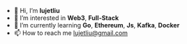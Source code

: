 - 👋 Hi, I’m **lujetliu**
- 👀 I’m interested in **Web3**, **Full-Stack**
- 🌱 I’m currently learning **Go**, **Ethereum**, **Js**, **Kafka**, **Docker**
- 📫 How to reach me [lujetliu@gmail.com](lujetliu@gmail.com)

<!---
lujetliu/lujetliu is a ✨ special ✨ repository because its `README.md` (this file) appears on your GitHub profile.
You can click the Preview link to take a look at your changes.
--->
